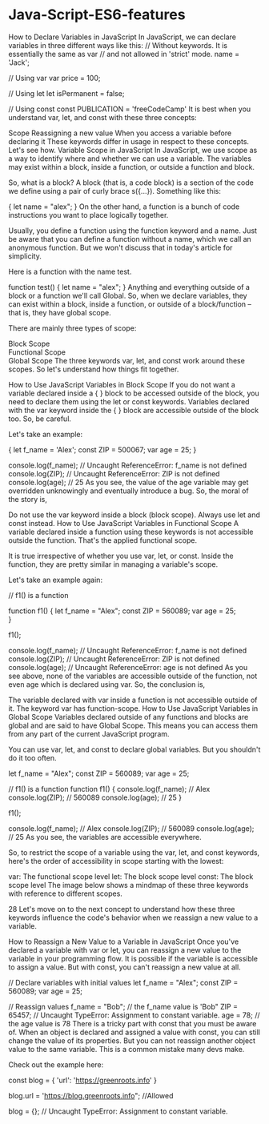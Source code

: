 # Java-Script-ES6-features
How to Declare Variables in JavaScript
In JavaScript, we can declare variables in three different ways like this:
// Without keywords. It is essentially the same as var 
// and not allowed in 'strict' mode.
name = 'Jack'; 

// Using var
var price = 100;

// Using let
let isPermanent = false; 

// Using const
const PUBLICATION = 'freeCodeCamp' 
It is best when you understand var, let, and const with these three concepts:

Scope
Reassigning a new value
When you access a variable before declaring it
These keywords differ in usage in respect to these concepts. Let's see how.
Variable Scope in JavaScript
In JavaScript, we use scope as a way to identify where and whether we can use a variable. The variables may exist within a block, inside a function, or outside a function and block.

So, what is a block? A block (that is, a code block) is a section of the code we define using a pair of curly brace s({...}). Something like this:

{
  let name = "alex";
}
On the other hand, a function is a bunch of code instructions you want to place logically together.

Usually, you define a function using the function keyword and a name. Just be aware that you can define a function without a name, which we call an anonymous function. But we won't discuss that in today's article for simplicity.

Here is a function with the name test.

function test() {
  let name = "alex";
}
Anything and everything outside of a block or a function we'll call Global. So, when we declare variables, they can exist within a block, inside a function, or outside of a block/function – that is, they have global scope.

There are mainly three types of scope:

Block Scope  
Functional Scope  
Global Scope
The three keywords var, let, and const work around these scopes. So let's understand how things fit together.

How to Use JavaScript Variables in Block Scope
If you do not want a variable declared inside a { } block to be accessed outside of the block, you need to declare them using the let or const keywords. Variables declared with the var keyword inside the { } block are accessible outside of the block too. So, be careful.

Let's take an example:

{
    let f_name  = 'Alex';
    const ZIP = 500067;
    var age = 25;
}

console.log(f_name); // Uncaught ReferenceError: f_name is not defined
console.log(ZIP);  // Uncaught ReferenceError: ZIP is not defined
console.log(age);  // 25
As you see, the value of the age variable may get overridden unknowingly and eventually introduce a bug. So, the moral of the story is,

Do not use the var keyword inside a block (block scope). Always use let and const instead.
How to Use JavaScript Variables in Functional Scope
A variable declared inside a function using these keywords is not accessible outside the function. That's the applied functional scope.

It is true irrespective of whether you use var, let, or const. Inside the function, they are pretty similar in managing a variable's scope.

Let's take an example again:

// f1() is a function

function f1() {
 let f_name = "Alex";
 const ZIP = 560089;
 var age = 25;   
}

f1();

console.log(f_name); // Uncaught ReferenceError: f_name is not defined
console.log(ZIP);  // Uncaught ReferenceError: ZIP is not defined
console.log(age);  // Uncaught ReferenceError: age is not defined
As you see above, none of the variables are accessible outside of the function, not even age which is declared using var. So, the conclusion is,

The variable declared with var inside a function is not accessible outside of it. The keyword var has function-scope.
How to Use JavaScript Variables in Global Scope
Variables declared outside of any functions and blocks are global and are said to have Global Scope. This means you can access them from any part of the current JavaScript program.

You can use var, let, and const to declare global variables. But you shouldn't do it too often.

let f_name = "Alex";
 const ZIP = 560089;
 var age = 25;  

// f1() is a function
function f1() {
  console.log(f_name); // Alex
  console.log(ZIP);  // 560089
  console.log(age);  // 25
}

f1();

console.log(f_name); // Alex
console.log(ZIP);  // 560089
console.log(age);  // 25
As you see, the variables are accessible everywhere.

So, to restrict the scope of a variable using the var, let, and const keywords, here's the order of accessibility in scope starting with the lowest:

var: The functional scope level
let: The block scope level
const: The block scope level
The image below shows a mindmap of these three keywords with reference to different scopes.

28
Let's move on to the next concept to understand how these three keywords influence the code's behavior when we reassign a new value to a variable.

How to Reassign a New Value to a Variable in JavaScript
Once you've declared a variable with var or let, you can reassign a new value to the variable in your programming flow. It is possible if the variable is accessible to assign a value. But with const, you can't reassign a new value at all.

// Declare variables with initial values
let f_name = "Alex";
const ZIP = 560089;
var age = 25;

// Reassign values
f_name = "Bob"; // the f_name value is 'Bob"
ZIP = 65457; // Uncaught TypeError: Assignment to constant variable.
age = 78; // the age value is 78
There is a tricky part with const that you must be aware of. When an object is declared and assigned a value with const, you can still change the value of its properties. But you can not reassign another object value to the same variable. This is a common mistake many devs make.

Check out the example here:

const blog = {
    'url': 'https://greenroots.info'
}

blog.url = 'https://blog.greenroots.info"; //Allowed

blog = {}; // Uncaught TypeError: Assignment to constant variable.
